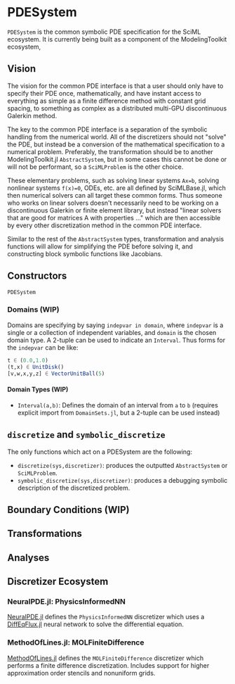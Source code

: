 # PDESystem

`PDESystem` is the common symbolic PDE specification for the SciML ecosystem.
It is currently being built as a component of the ModelingToolkit ecosystem,

## Vision

The vision for the common PDE interface is that a user should only have to specify
their PDE once, mathematically, and have instant access to everything as simple
as a finite difference method with constant grid spacing, to something as complex
as a distributed multi-GPU discontinuous Galerkin method.

The key to the common PDE interface is a separation of the symbolic handling from
the numerical world. All of the discretizers should not "solve" the PDE, but
instead be a conversion of the mathematical specification to a numerical problem.
Preferably, the transformation should be to another ModelingToolkit.jl `AbstractSystem`,
but in some cases this cannot be done or will not be performant, so a `SciMLProblem` is
the other choice.

These elementary problems, such as solving linear systems `Ax=b`, solving nonlinear
systems `f(x)=0`, ODEs, etc. are all defined by SciMLBase.jl, which then numerical
solvers can all target these common forms. Thus someone who works on linear solvers
doesn't necessarily need to be working on a discontinuous Galerkin or finite element
library, but instead "linear solvers that are good for matrices A with
properties ..." which are then accessible by every other discretization method
in the common PDE interface.

Similar to the rest of the `AbstractSystem` types, transformation and analysis
functions will allow for simplifying the PDE before solving it, and constructing
block symbolic functions like Jacobians.

## Constructors

```@docs
PDESystem
```

### Domains (WIP)

Domains are specifying by saying `indepvar in domain`, where `indepvar` is a
single or a collection of independent variables, and `domain` is the chosen
domain type. A 2-tuple can be used to indicate an `Interval`. 
Thus forms for the `indepvar` can be like:

```julia
t ∈ (0.0,1.0)
(t,x) ∈ UnitDisk()
[v,w,x,y,z] ∈ VectorUnitBall(5)
```

#### Domain Types (WIP)

- `Interval(a,b)`: Defines the domain of an interval from `a` to `b` (requires explicit
import from `DomainSets.jl`, but a 2-tuple can be used instead)

## `discretize` and `symbolic_discretize`

The only functions which act on a PDESystem are the following:

- `discretize(sys,discretizer)`: produces the outputted `AbstractSystem` or
  `SciMLProblem`.
- `symbolic_discretize(sys,discretizer)`: produces a debugging symbolic description
  of the discretized problem.

## Boundary Conditions (WIP)

## Transformations

## Analyses

## Discretizer Ecosystem

### NeuralPDE.jl: PhysicsInformedNN

[NeuralPDE.jl](https://docs.sciml.ai/NeuralPDE/stable/) defines the `PhysicsInformedNN`
discretizer which uses a [DiffEqFlux.jl](https://docs.sciml.ai/DiffEqFlux/stable/)
neural network to solve the differential equation.

### MethodOfLines.jl: MOLFiniteDifference 

[MethodOfLines.jl](https://docs.sciml.ai/MethodOfLines/stable/) defines the
`MOLFiniteDifference` discretizer which performs a finite difference discretization. 
Includes support for higher approximation order stencils and nonuniform grids.
